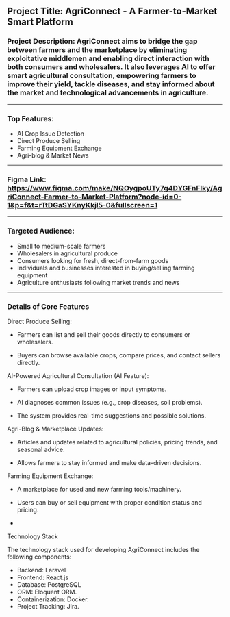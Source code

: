## Project Title: AgriConnect - A Farmer-to-Market Smart Platform

### Project Description: AgriConnect aims to bridge the gap between farmers and the marketplace by eliminating exploitative middlemen and enabling direct interaction with both consumers and wholesalers. It also leverages AI to offer smart agricultural consultation, empowering farmers to improve their yield, tackle diseases, and stay informed about the market and technological advancements in agriculture.

---

### Top Features:
* AI Crop Issue Detection
* Direct Produce Selling
* Farming Equipment Exchange
* Agri-blog & Market News

---

### Figma Link: https://www.figma.com/make/NQOyqpoUTy7g4DYGFnFIky/AgriConnect-Farmer-to-Market-Platform?node-id=0-1&p=f&t=rTtDGaSYKnyKkjl5-0&fullscreen=1

---

### Targeted Audience:
*	Small to medium-scale farmers
*	Wholesalers in agricultural produce
*	Consumers looking for fresh, direct-from-farm goods
*	Individuals and businesses interested in buying/selling farming equipment
*	Agriculture enthusiasts following market trends and news

---

### Details of Core Features


Direct Produce Selling:

-	Farmers can list and sell their goods directly to consumers or wholesalers.

-	Buyers can browse available crops, compare prices, and contact sellers directly.



AI-Powered Agricultural Consultation (AI Feature):

-	Farmers can upload crop images or input symptoms.

-	AI diagnoses common issues (e.g., crop diseases, soil problems).

-	The system provides real-time suggestions and possible solutions.



Agri-Blog & Marketplace Updates:

-	Articles and updates related to agricultural policies, pricing trends, and seasonal advice.
 
-	Allows farmers to stay informed and make data-driven decisions.



Farming Equipment Exchange:

-	A marketplace for used and new farming tools/machinery.

-	Users can buy or sell equipment with proper condition status and pricing.
-	

Technology Stack

The technology stack used for developing AgriConnect includes the following components:

-	Backend: Laravel
-	Frontend: React.js
-	Database: PostgreSQL
-	ORM: Eloquent ORM.
-	Containerization: Docker.
-	Project Tracking: Jira.


